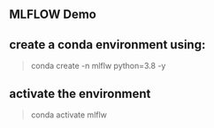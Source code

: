 ## MLFLOW Demo

## create a conda environment using:

> conda create -n mlflw python=3.8 -y


## activate the environment 

> conda activate mlflw
